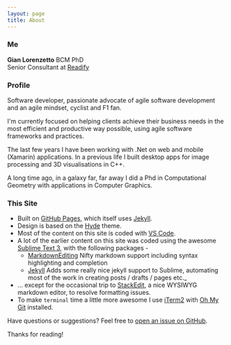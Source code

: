 ```yaml
---
layout: page
title: About
---
```


### Me

**Gian Lorenzetto** BCM PhD  
Senior Consultant at [Readify](http://www.readify/net)

### Profile

Software developer, passionate advocate of agile software development and an agile mindset, cyclist and F1 fan.

I'm currently focused on helping clients achieve their business needs in the most efficient and productive way possible, using agile software frameworks and practices.

The last few years I have been working with .Net on web and mobile (Xamarin) applications. In a previous life I built desktop apps for image processing and 3D visualisations in C++.

A long time ago, in a galaxy far, far away I did a Phd in Computational Geometry with applications in Computer Graphics. 

### This Site

* Built on [GitHub Pages](https://pages.github.com), which itself uses [Jekyll](https://jekyllrb.com).
* Design is based on the [Hyde](https://github.com/poole/hyde) theme.
* Most of the content on this site is coded with [VS Code](https://code.visualstudio.com).
* A lot of the earlier content on this site was coded using the awesome [Sublime Text 3](http://sublimetext.com), with the following packages -
  * [MarkdownEditing](https://packagecontrol.io/packages/MarkdownEditing)
  Nifty markdown support including syntax highlighting and completion
  * [Jekyll](https://packagecontrol.io/packages/Jekyll)
  Adds some really nice jekyll support to Sublime,  automating most of the work in creating posts / drafts / pages etc._
* ... except for the occasional trip to [StackEdit](https://stackedit.io/editor#), a nice WYSIWYG markdown editor, to resolve formatting issues.
* To make `terminal` time a little more awesome I use [iTerm2](https://www.iterm2.com) with [Oh My Git](https://github.com/arialdomartini/oh-my-git) installed.

Have questions or suggestions? Feel free to [open an issue on GitHub](https://github.com/GianLorenzetto/GianLorenzetto.github.io/issues/new).

Thanks for reading!

